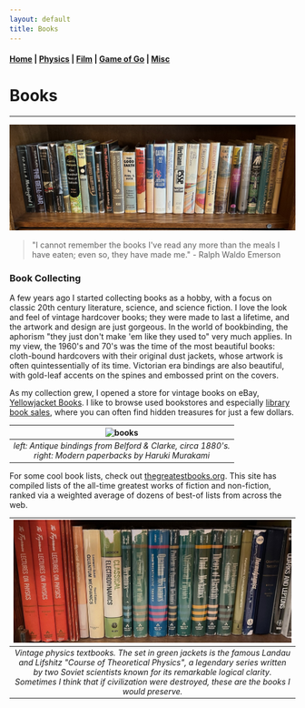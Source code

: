 ```yaml
---
layout: default
title: Books
---
```


#### [Home](index.md) | [Physics](physics.md) | [Film](film.md) | [Game of Go](go.md) | [Misc](misc.md)

# Books

---

![books](/images/fiction.JPEG)

> "I cannot remember the books I've read any more than the meals I have eaten; even so, they have made me." - Ralph Waldo Emerson


### Book Collecting

A few years ago I started collecting books as a hobby, with a focus on classic 20th century literature, science, and science fiction. I love the look and feel of vintage hardcover books; they were made to last a lifetime, and the artwork and design are just gorgeous. In the world of bookbinding, the aphorism "they just don't make 'em like they used to" very much applies. In my view, the 1960's and 70's was the time of the most beautiful books: cloth-bound hardcovers with their original dust jackets, whose artwork is often quintessentially of its time. Victorian era bindings are also beautiful, with gold-leaf accents on the spines and embossed print on the covers.

As my collection grew, I opened a store for vintage books on eBay, [Yellowjacket Books](https://www.ebay.com/usr/yellowjacketbooks). I like to browse used bookstores and especially [library book sales](https://booksalefinder.com), where you can often find hidden treasures for just a few dollars. 

<!---
<p align="center">
  <img alt="books1" src="images/books-1.JPEG" width="47%">
&nbsp; &nbsp; &nbsp;
  <img alt="books2" src="images/books-2.JPEG" width="40%">
</p>
-->

| ![books](/images/two-book-sets.png) |
|:--:| 
| *left: Antique bindings from Belford & Clarke, circa 1880's. <br /> right: Modern paperbacks by Haruki Murakami* |

For some cool book lists, check out [thegreatestbooks.org](https://thegreatestbooks.org). This site has compiled lists of the all-time greatest works of fiction and non-fiction, ranked via a weighted average of dozens of best-of lists from across the web.

| ![physics books](/images/rare-books.jpeg) | 
|:--:| 
| *Vintage physics textbooks. The set in green jackets is the famous Landau and Lifshitz "Course of Theoretical Physics", a legendary series written by two Soviet scientists known for its remarkable logical clarity. Sometimes I think that if civilization were destroyed, these are the books I would preserve.* |



